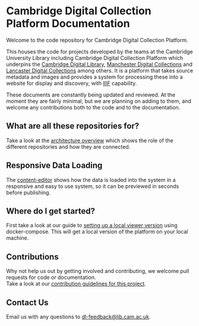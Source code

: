 # Cambridge Digital Collection Platform Documentation

Welcome to the code repository for Cambridge Digital Collection Platform. 

This houses the code for projects developed by the teams at the Cambridge University Library including
Cambridge Digital Collection Platform which underpins the [Cambridge Digital Library](https://cudl.lib.cam.ac.uk), 
[Manchester Digital Collections](https://www.digitalcollections.manchester.ac.uk/) and [Lancaster Digital Collections](https://digitalcollections.lancaster.ac.uk/)
among others. It is a platform that takes source metadata and images and 
provides a system for processing these into a website for display and discovery, 
with [IIIF](https://iiif.io) capability.

These documents are constantly being updated and reviewed. 
At the moment they are fairly minimal, but we are 
planning on adding to them, and welcome any contributions both to the code and to the documentation.

## What are all these repositories for?

Take a look at the
[architecture overview](arch-overview.md)
which shows the role of the different repositories and how they are connected. 

## Responsive Data Loading
The [content-editor](content-editor.md) shows how the data is loaded into the system in a responsive and easy to use system, so it can be previewed in seconds before publishing.

## Where do I get started?

First take a look at our guide to [setting up a local viewer version](setup-local-viewer.md) using docker-compose. 
This will get a local version of the platform on your local machine.

## Contributions
Why not help us out by getting involved and contributing, we welcome pull requests for code or documentation.  
Take a look at our [contribution guidelines for this project](../CONTRIBUTING.md).

## Contact Us
Email us with any questions to [dl-feedback@lib.cam.ac.uk](mailto:dl-feedback@lib.cam.ac.uk). 
